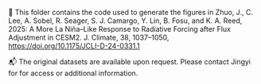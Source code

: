 🦖 This folder contains the code used to generate the figures in Zhuo, J., C. Lee, A. Sobel, R. Seager, S. J. Camargo, Y. Lin, B. Fosu, and K. A. Reed, 2025: A More La Niña–Like Response to Radiative Forcing after Flux Adjustment in CESM2. J. Climate, 38, 1037–1050, https://doi.org/10.1175/JCLI-D-24-0331.1

📬 The original datasets are available upon request. Please contact Jingyi for for access or additional information.

